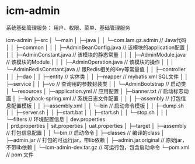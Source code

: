 # icm-admin
系统基础管理服务：
用户、权限、菜单、基础管理服务

icm-admin
	├─src
	│  └─main
	│      ├─java
	│      │  └─com.lam.gz.admin			// Java代码
	│      │                  ├─common
	│	   │				  │	  ├─AdminBeanConfig.java 	// 该模块的application配置
	│	   │				  │   ├─AdminConstant.java		// 该模块的静态常量
	│	   │				  │   ├─AdminModule.java		// 该模块的Module
	│	   │				  │   ├─AdminOperation.java		// 该模块的操作
	│	   │				  │   └─AdminRedisConstant.java // 跟Redis相关的Key等常量值
	│      │                  ├─controller
	│      │                  ├─dao
	│      │                  ├─entity						// 实体类
	│      │                  ├─mapper						// mybatis xml SQL文件
	│      │                  ├─service
	│      │                  ├─vo							// 查询用的参数封装类
	│	   │				  └─AdminBootstrap 				// 启动类
	│      └─resources
	│          	├─application.yml			// 应用配置
	│ 	    	├─banner.txt				// 启动标志动画
	│ 	   		├─logback-spring.xml		// 系统日志文件配置
	│ 	   		│
	│ 	   		├─assembly					// 打包信息配置模板
	│ 	   		│  ├─assembly.xml
	│ 	   		│  └─bin					// 启动命令模板
	│ 	   		│     ├─dump.sh				
	│ 	    	│     ├─server.sh
	│ 	    	│     ├─start.bat
	│ 	    	│     ├─start.sh
	│ 	    	│     └─stop.sh
	│ 	    	│
	│			└─filters					// 环境配置信息
	│				dev.properties			
	│				prd.properties
	│				sit.properties
	│				uat.properties
	│
	├─target
	│   ├─assembly							// 打包信息配置
	│	│	└─bin							// 启动命令
	│   ├─classes							// 编译的class
	│   ├─admin.jar							// 打包的可运行jar，带lib依赖
	│   ├─admin.jar.original				// 原始jar，不带lib依赖
	│   └─icm-admin-dev.tar.gz				// 可运行包，包含启动命令
	└─pom.xml								// pom 文件